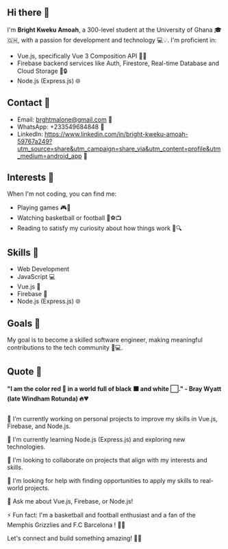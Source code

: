 ## Hi there 👋

<!--
**Bright-Kweku-Amoah/Bright-Kweku-Amoah** is a ✨ _special_ ✨ repository because its `README.md` (this file) appears on your GitHub profile.

Here are some ideas to get you started:

- 🔭 I’m currently working on ...
- 🌱 I’m currently learning ...
- 👯 I’m looking to collaborate on ...
- 🤔 I’m looking for help with ...
- 💬 Ask me about ...
- 📫 How to reach me: ...
- 😄 Pronouns: ...
- ⚡ Fun fact: ...
-->


I'm **Bright Kweku Amoah**, a 300-level student at the University of Ghana 🎓🇬🇭, with a passion for development and technology 💻💡. I'm proficient in:

- Vue.js, specifically Vue 3 Composition API 🌟🎉
- Firebase backend services like Auth, Firestore, Real-time Database  and Cloud Storage 📂🔒
- Node.js (Express.js) 🌐

## Contact 📲

- Email: brghtmalone@gmail.com 📧
- WhatsApp: +233549684848 📱
- LinkedIn: https://www.linkedin.com/in/bright-kweku-amoah-59767a249?utm_source=share&utm_campaign=share_via&utm_content=profile&utm_medium=android_app 💼

## Interests 🤩

When I'm not coding, you can find me:

- Playing games 🎮👾
- Watching basketball or football 🏀⚽️📺
- Reading to satisfy my curiosity about how things work 📖🔍

## Skills 💪
- Web Development 
- JavaScript 💻
- Vue.js 🌟
- Firebase 📂
- Node.js (Express.js) 🌐

## Goals 🎯

My goal is to become a skilled software engineer, making meaningful contributions to the tech community 🌟💻.

## Quote 💫

**"I am the color red 🔴 in a world full of black ⬛️ and white ⬜️." - Bray Wyatt (late Windham Rotunda) 🔥💔**

##

🔭 I'm currently working on personal projects to improve my skills in Vue.js, Firebase, and Node.js.

🌱 I'm currently learning Node.js (Express.js) and exploring new technologies.

👯 I'm looking to collaborate on projects that align with my interests and skills.

🤔 I'm looking for help with finding opportunities to apply my skills to real-world projects.

💬 Ask me about Vue.js, Firebase, or Node.js!

⚡ Fun fact: I'm a basketball and football enthusiast and a fan of the Memphis Grizzlies and F.C Barcelona ! 🏀🔥

Let's connect and build something amazing! 🤝🚀

